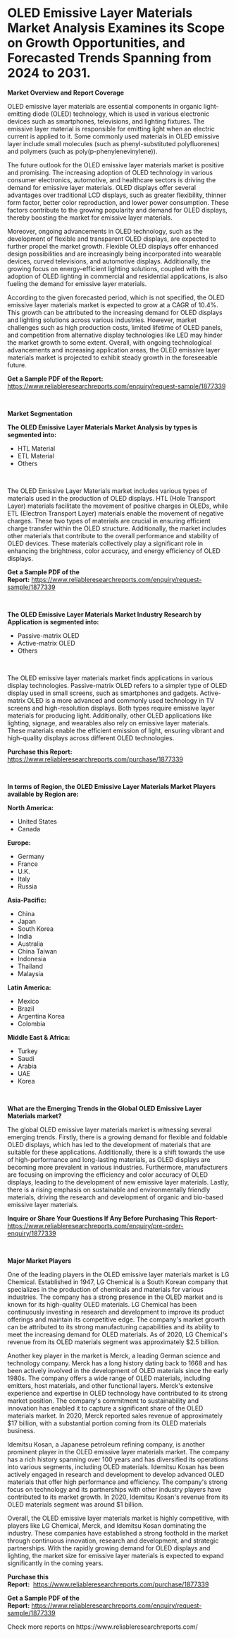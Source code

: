 <p><h1>OLED Emissive Layer Materials Market Analysis Examines its Scope on Growth Opportunities, and Forecasted Trends Spanning from 2024 to 2031.</h1></p><p><strong>Market Overview and Report Coverage</strong></p>
<p><p>OLED emissive layer materials are essential components in organic light-emitting diode (OLED) technology, which is used in various electronic devices such as smartphones, televisions, and lighting fixtures. The emissive layer material is responsible for emitting light when an electric current is applied to it. Some commonly used materials in OLED emissive layer include small molecules (such as phenyl-substituted polyfluorenes) and polymers (such as poly(p-phenylenevinylene)).</p><p>The future outlook for the OLED emissive layer materials market is positive and promising. The increasing adoption of OLED technology in various consumer electronics, automotive, and healthcare sectors is driving the demand for emissive layer materials. OLED displays offer several advantages over traditional LCD displays, such as greater flexibility, thinner form factor, better color reproduction, and lower power consumption. These factors contribute to the growing popularity and demand for OLED displays, thereby boosting the market for emissive layer materials.</p><p>Moreover, ongoing advancements in OLED technology, such as the development of flexible and transparent OLED displays, are expected to further propel the market growth. Flexible OLED displays offer enhanced design possibilities and are increasingly being incorporated into wearable devices, curved televisions, and automotive displays. Additionally, the growing focus on energy-efficient lighting solutions, coupled with the adoption of OLED lighting in commercial and residential applications, is also fueling the demand for emissive layer materials.</p><p>According to the given forecasted period, which is not specified, the OLED emissive layer materials market is expected to grow at a CAGR of 10.4%. This growth can be attributed to the increasing demand for OLED displays and lighting solutions across various industries. However, market challenges such as high production costs, limited lifetime of OLED panels, and competition from alternative display technologies like LED may hinder the market growth to some extent. Overall, with ongoing technological advancements and increasing application areas, the OLED emissive layer materials market is projected to exhibit steady growth in the foreseeable future.</p></p>
<p><strong>Get a Sample PDF of the Report:</strong> <a href="https://www.reliableresearchreports.com/enquiry/request-sample/1877339">https://www.reliableresearchreports.com/enquiry/request-sample/1877339</a></p>
<p>&nbsp;</p>
<p><strong>Market Segmentation</strong></p>
<p><strong>The OLED Emissive Layer Materials Market Analysis by types is segmented into:</strong></p>
<p><ul><li>HTL Material</li><li>ETL Material</li><li>Others</li></ul></p>
<p>&nbsp;</p>
<p><p>The OLED Emissive Layer Materials market includes various types of materials used in the production of OLED displays. HTL (Hole Transport Layer) materials facilitate the movement of positive charges in OLEDs, while ETL (Electron Transport Layer) materials enable the movement of negative charges. These two types of materials are crucial in ensuring efficient charge transfer within the OLED structure. Additionally, the market includes other materials that contribute to the overall performance and stability of OLED devices. These materials collectively play a significant role in enhancing the brightness, color accuracy, and energy efficiency of OLED displays.</p></p>
<p><strong>Get a Sample PDF of the Report:</strong>&nbsp;<a href="https://www.reliableresearchreports.com/enquiry/request-sample/1877339">https://www.reliableresearchreports.com/enquiry/request-sample/1877339</a></p>
<p>&nbsp;</p>
<p><strong>The OLED Emissive Layer Materials Market Industry Research by Application is segmented into:</strong></p>
<p><ul><li>Passive-matrix OLED</li><li>Active-matrix OLED</li><li>Others</li></ul></p>
<p>&nbsp;</p>
<p><p>The OLED emissive layer materials market finds applications in various display technologies. Passive-matrix OLED refers to a simpler type of OLED display used in small screens, such as smartphones and gadgets. Active-matrix OLED is a more advanced and commonly used technology in TV screens and high-resolution displays. Both types require emissive layer materials for producing light. Additionally, other OLED applications like lighting, signage, and wearables also rely on emissive layer materials. These materials enable the efficient emission of light, ensuring vibrant and high-quality displays across different OLED technologies.</p></p>
<p><strong>Purchase this Report:</strong>&nbsp; <a href="https://www.reliableresearchreports.com/purchase/1877339">https://www.reliableresearchreports.com/purchase/1877339</a></p>
<p>&nbsp;</p>
<p><strong>In terms of Region, the OLED Emissive Layer Materials Market Players available by Region are:</strong></p>
<p>
    <p> <strong> North America: </strong>
        <ul>
            <li>United States</li>
            <li>Canada</li>
        </ul>
        </p> 
    <p> <strong> Europe: </strong>
        <ul>
            <li>Germany</li>
            <li>France</li>
            <li>U.K.</li>
            <li>Italy</li>
            <li>Russia</li>
        </ul>
        </p> 
    <p> <strong> Asia-Pacific: </strong>
        <ul>
            <li>China</li>
            <li>Japan</li>
            <li>South Korea</li>
            <li>India</li>
            <li>Australia</li>
            <li>China Taiwan</li>
            <li>Indonesia</li>
            <li>Thailand</li>
            <li>Malaysia</li>
        </ul>
        </p> 
    <p> <strong> Latin America: </strong>
        <ul>
            <li>Mexico</li>
            <li>Brazil</li>
            <li>Argentina Korea</li>
            <li>Colombia</li>
        </ul>
        </p> 
    <p> <strong> Middle East & Africa: </strong>
        <ul>
            <li>Turkey</li>
            <li>Saudi</li>
            <li>Arabia</li>
            <li>UAE</li>
            <li>Korea</li>
        </ul>
    </p>
    </p>
<p>&nbsp;</p>
<p><strong>What are the Emerging Trends in the Global OLED Emissive Layer Materials market?</strong></p>
<p><p>The global OLED emissive layer materials market is witnessing several emerging trends. Firstly, there is a growing demand for flexible and foldable OLED displays, which has led to the development of materials that are suitable for these applications. Additionally, there is a shift towards the use of high-performance and long-lasting materials, as OLED displays are becoming more prevalent in various industries. Furthermore, manufacturers are focusing on improving the efficiency and color accuracy of OLED displays, leading to the development of new emissive layer materials. Lastly, there is a rising emphasis on sustainable and environmentally friendly materials, driving the research and development of organic and bio-based emissive layer materials.</p></p>
<p><strong>Inquire or Share Your Questions If Any Before Purchasing This Report</strong>- <a href="https://www.reliableresearchreports.com/enquiry/pre-order-enquiry/1877339">https://www.reliableresearchreports.com/enquiry/pre-order-enquiry/1877339</a></p>
<p>&nbsp;</p>
<p><strong>Major Market Players</strong></p>
<p><p>One of the leading players in the OLED emissive layer materials market is LG Chemical. Established in 1947, LG Chemical is a South Korean company that specializes in the production of chemicals and materials for various industries. The company has a strong presence in the OLED market and is known for its high-quality OLED materials. LG Chemical has been continuously investing in research and development to improve its product offerings and maintain its competitive edge. The company's market growth can be attributed to its strong manufacturing capabilities and its ability to meet the increasing demand for OLED materials. As of 2020, LG Chemical's revenue from its OLED materials segment was approximately $2.5 billion.</p><p>Another key player in the market is Merck, a leading German science and technology company. Merck has a long history dating back to 1668 and has been actively involved in the development of OLED materials since the early 1980s. The company offers a wide range of OLED materials, including emitters, host materials, and other functional layers. Merck's extensive experience and expertise in OLED technology have contributed to its strong market position. The company's commitment to sustainability and innovation has enabled it to capture a significant share of the OLED materials market. In 2020, Merck reported sales revenue of approximately $17 billion, with a substantial portion coming from its OLED materials business.</p><p>Idemitsu Kosan, a Japanese petroleum refining company, is another prominent player in the OLED emissive layer materials market. The company has a rich history spanning over 100 years and has diversified its operations into various segments, including OLED materials. Idemitsu Kosan has been actively engaged in research and development to develop advanced OLED materials that offer high performance and efficiency. The company's strong focus on technology and its partnerships with other industry players have contributed to its market growth. In 2020, Idemitsu Kosan's revenue from its OLED materials segment was around $1 billion.</p><p>Overall, the OLED emissive layer materials market is highly competitive, with players like LG Chemical, Merck, and Idemitsu Kosan dominating the industry. These companies have established a strong foothold in the market through continuous innovation, research and development, and strategic partnerships. With the rapidly growing demand for OLED displays and lighting, the market size for emissive layer materials is expected to expand significantly in the coming years.</p></p>
<p><strong>Purchase this Report:</strong>&nbsp;&nbsp;<a href="https://www.reliableresearchreports.com/purchase/1877339">https://www.reliableresearchreports.com/purchase/1877339</a></p>
<p></p>
<p><strong>Get a Sample PDF of the Report:</strong>&nbsp;<a href="https://www.reliableresearchreports.com/enquiry/request-sample/1877339">https://www.reliableresearchreports.com/enquiry/request-sample/1877339</a></p>
<p>Check more reports on https://www.reliableresearchreports.com/</p>